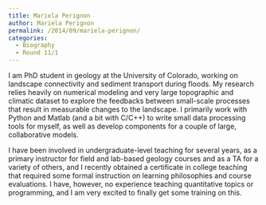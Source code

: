 ```yaml
---
title: Mariela Perignon
author: Mariela Perignon
permalink: /2014/09/mariela-perignon/
categories:
  - Biography
  - Round 11/1
---
```

I am PhD student in geology at the University of Colorado, working on landscape connectivity and sediment transport during floods. My research relies heavily on numerical modeling and very large topographic and climatic dataset to explore the feedbacks between small-scale processes that result in measurable changes to the landscape. I primarily work with Python and Matlab (and a bit with C/C++) to write small data processing tools for myself, as well as develop components for a couple of large, collaborative models. 

I have been involved in undergraduate-level teaching for several years, as a primary instructor for field and lab-based geology courses and as a TA for a variety of others, and I recently obtained a certificate in college teaching that required some formal instruction on learning philosophies and course evaluations. I have, however, no experience teaching quantitative topics or programming, and I am very excited to finally get some training on this.
